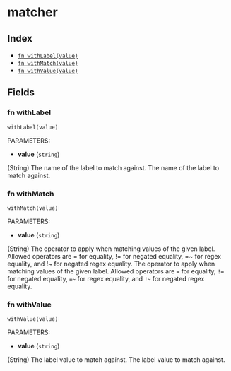 # matcher



## Index

* [`fn withLabel(value)`](#fn-withlabel)
* [`fn withMatch(value)`](#fn-withmatch)
* [`fn withValue(value)`](#fn-withvalue)

## Fields

### fn withLabel

```jsonnet
withLabel(value)
```

PARAMETERS:

* **value** (`string`)

(String) The name of the label to match against.
The name of the label to match against.
### fn withMatch

```jsonnet
withMatch(value)
```

PARAMETERS:

* **value** (`string`)

(String) The operator to apply when matching values of the given label. Allowed operators are = for equality, != for negated equality, =~ for regex equality, and !~ for negated regex equality.
The operator to apply when matching values of the given label. Allowed operators are `=` for equality, `!=` for negated equality, `=~` for regex equality, and `!~` for negated regex equality.
### fn withValue

```jsonnet
withValue(value)
```

PARAMETERS:

* **value** (`string`)

(String) The label value to match against.
The label value to match against.